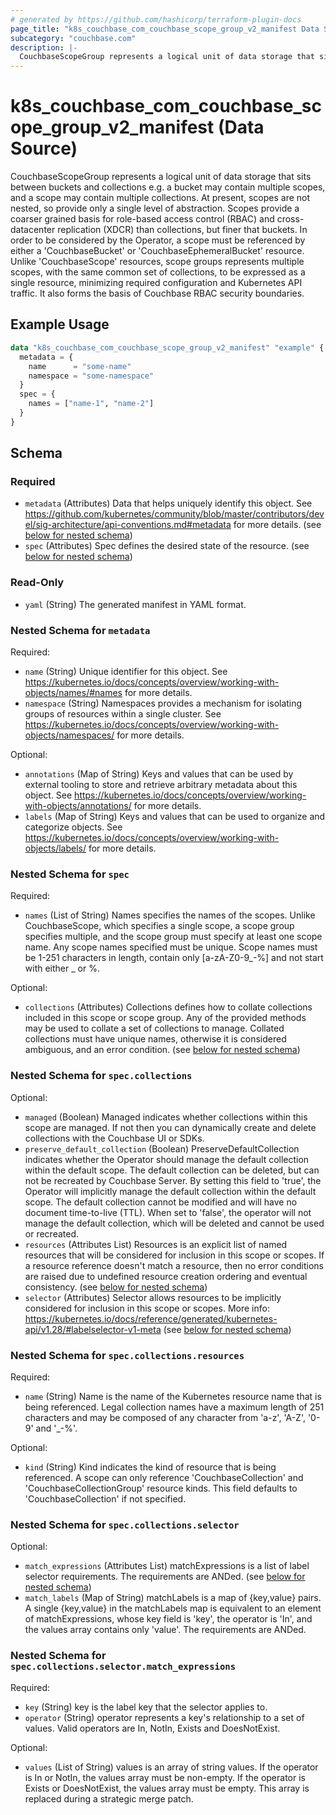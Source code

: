 ```yaml
---
# generated by https://github.com/hashicorp/terraform-plugin-docs
page_title: "k8s_couchbase_com_couchbase_scope_group_v2_manifest Data Source - terraform-provider-k8s"
subcategory: "couchbase.com"
description: |-
  CouchbaseScopeGroup represents a logical unit of data storage that sits between buckets and collections e.g. a bucket may contain multiple scopes, and a scope may contain multiple collections. At present, scopes are not nested, so provide only a single level of abstraction. Scopes provide a coarser grained basis for role-based access control (RBAC) and cross-datacenter replication (XDCR) than collections, but finer that buckets. In order to be considered by the Operator, a scope must be referenced by either a 'CouchbaseBucket' or 'CouchbaseEphemeralBucket' resource. Unlike 'CouchbaseScope' resources, scope groups represents multiple scopes, with the same common set of collections, to be expressed as a single resource, minimizing required configuration and Kubernetes API traffic. It also forms the basis of Couchbase RBAC security boundaries.
---
```


# k8s_couchbase_com_couchbase_scope_group_v2_manifest (Data Source)

CouchbaseScopeGroup represents a logical unit of data storage that sits between buckets and collections e.g. a bucket may contain multiple scopes, and a scope may contain multiple collections. At present, scopes are not nested, so provide only a single level of abstraction. Scopes provide a coarser grained basis for role-based access control (RBAC) and cross-datacenter replication (XDCR) than collections, but finer that buckets. In order to be considered by the Operator, a scope must be referenced by either a 'CouchbaseBucket' or 'CouchbaseEphemeralBucket' resource. Unlike 'CouchbaseScope' resources, scope groups represents multiple scopes, with the same common set of collections, to be expressed as a single resource, minimizing required configuration and Kubernetes API traffic. It also forms the basis of Couchbase RBAC security boundaries.

## Example Usage

```terraform
data "k8s_couchbase_com_couchbase_scope_group_v2_manifest" "example" {
  metadata = {
    name      = "some-name"
    namespace = "some-namespace"
  }
  spec = {
    names = ["name-1", "name-2"]
  }
}
```

<!-- schema generated by tfplugindocs -->
## Schema

### Required

- `metadata` (Attributes) Data that helps uniquely identify this object. See https://github.com/kubernetes/community/blob/master/contributors/devel/sig-architecture/api-conventions.md#metadata for more details. (see [below for nested schema](#nestedatt--metadata))
- `spec` (Attributes) Spec defines the desired state of the resource. (see [below for nested schema](#nestedatt--spec))

### Read-Only

- `yaml` (String) The generated manifest in YAML format.

<a id="nestedatt--metadata"></a>
### Nested Schema for `metadata`

Required:

- `name` (String) Unique identifier for this object. See https://kubernetes.io/docs/concepts/overview/working-with-objects/names/#names for more details.
- `namespace` (String) Namespaces provides a mechanism for isolating groups of resources within a single cluster. See https://kubernetes.io/docs/concepts/overview/working-with-objects/namespaces/ for more details.

Optional:

- `annotations` (Map of String) Keys and values that can be used by external tooling to store and retrieve arbitrary metadata about this object. See https://kubernetes.io/docs/concepts/overview/working-with-objects/annotations/ for more details.
- `labels` (Map of String) Keys and values that can be used to organize and categorize objects. See https://kubernetes.io/docs/concepts/overview/working-with-objects/labels/ for more details.


<a id="nestedatt--spec"></a>
### Nested Schema for `spec`

Required:

- `names` (List of String) Names specifies the names of the scopes. Unlike CouchbaseScope, which specifies a single scope, a scope group specifies multiple, and the scope group must specify at least one scope name. Any scope names specified must be unique. Scope names must be 1-251 characters in length, contain only [a-zA-Z0-9_-%] and not start with either _ or %.

Optional:

- `collections` (Attributes) Collections defines how to collate collections included in this scope or scope group. Any of the provided methods may be used to collate a set of collections to manage. Collated collections must have unique names, otherwise it is considered ambiguous, and an error condition. (see [below for nested schema](#nestedatt--spec--collections))

<a id="nestedatt--spec--collections"></a>
### Nested Schema for `spec.collections`

Optional:

- `managed` (Boolean) Managed indicates whether collections within this scope are managed. If not then you can dynamically create and delete collections with the Couchbase UI or SDKs.
- `preserve_default_collection` (Boolean) PreserveDefaultCollection indicates whether the Operator should manage the default collection within the default scope. The default collection can be deleted, but can not be recreated by Couchbase Server. By setting this field to 'true', the Operator will implicitly manage the default collection within the default scope. The default collection cannot be modified and will have no document time-to-live (TTL). When set to 'false', the operator will not manage the default collection, which will be deleted and cannot be used or recreated.
- `resources` (Attributes List) Resources is an explicit list of named resources that will be considered for inclusion in this scope or scopes. If a resource reference doesn't match a resource, then no error conditions are raised due to undefined resource creation ordering and eventual consistency. (see [below for nested schema](#nestedatt--spec--collections--resources))
- `selector` (Attributes) Selector allows resources to be implicitly considered for inclusion in this scope or scopes. More info: https://kubernetes.io/docs/reference/generated/kubernetes-api/v1.28/#labelselector-v1-meta (see [below for nested schema](#nestedatt--spec--collections--selector))

<a id="nestedatt--spec--collections--resources"></a>
### Nested Schema for `spec.collections.resources`

Required:

- `name` (String) Name is the name of the Kubernetes resource name that is being referenced. Legal collection names have a maximum length of 251 characters and may be composed of any character from 'a-z', 'A-Z', '0-9' and '_-%'.

Optional:

- `kind` (String) Kind indicates the kind of resource that is being referenced. A scope can only reference 'CouchbaseCollection' and 'CouchbaseCollectionGroup' resource kinds. This field defaults to 'CouchbaseCollection' if not specified.


<a id="nestedatt--spec--collections--selector"></a>
### Nested Schema for `spec.collections.selector`

Optional:

- `match_expressions` (Attributes List) matchExpressions is a list of label selector requirements. The requirements are ANDed. (see [below for nested schema](#nestedatt--spec--collections--selector--match_expressions))
- `match_labels` (Map of String) matchLabels is a map of {key,value} pairs. A single {key,value} in the matchLabels map is equivalent to an element of matchExpressions, whose key field is 'key', the operator is 'In', and the values array contains only 'value'. The requirements are ANDed.

<a id="nestedatt--spec--collections--selector--match_expressions"></a>
### Nested Schema for `spec.collections.selector.match_expressions`

Required:

- `key` (String) key is the label key that the selector applies to.
- `operator` (String) operator represents a key's relationship to a set of values. Valid operators are In, NotIn, Exists and DoesNotExist.

Optional:

- `values` (List of String) values is an array of string values. If the operator is In or NotIn, the values array must be non-empty. If the operator is Exists or DoesNotExist, the values array must be empty. This array is replaced during a strategic merge patch.
